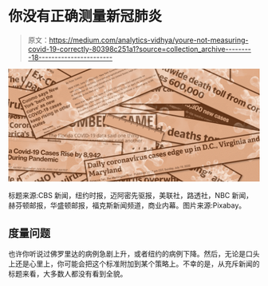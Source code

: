 # 你没有正确测量新冠肺炎

> 原文：<https://medium.com/analytics-vidhya/youre-not-measuring-covid-19-correctly-80398c251a1?source=collection_archive---------18----------------------->

![](img/381d701ceb7334a5792eb57f2e17d7b3.png)

标题来源:CBS 新闻，纽约时报，迈阿密先驱报，美联社，路透社，NBC 新闻，赫芬顿邮报，华盛顿邮报，福克斯新闻频道，商业内幕。图片来源:Pixabay。

## 度量问题

也许你听说过佛罗里达的病例急剧上升，或者纽约的病例下降。然后，无论是口头上还是心里上，你可能会把这个标准附加到某个策略上。不幸的是，从充斥新闻的标题来看，大多数人都没有看到全貌。